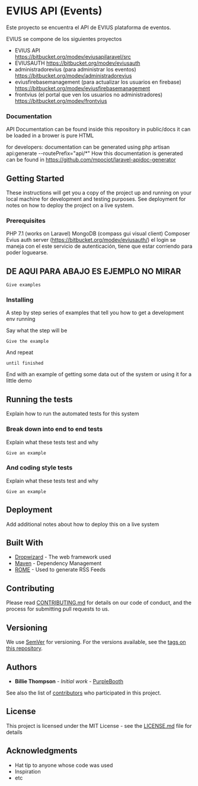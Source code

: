 # EVIUS API (Events)
Este proyecto se encuentra el API de EVIUS plataforma de eventos.

EVIUS se compone de los siguientes proyectos
 * EVIUS API  
   https://bitbucket.org/modev/eviusapilaravel/src
 * EVIUSAUTH 
   https://bitbucket.org/modev/eviusauth
 * administradorevius (para administrar los eventos)        
   https://bitbucket.org/modev/administradorevius
 * eviusfirebasemanagement   (para actualizar los usuarios en firebase)
   https://bitbucket.org/modev/eviusfirebasemanagement 
 * frontvius (el portal que ven los usuarios no administradores)
   https://bitbucket.org/modev/frontvius

### Documentation
API Documentation can be found inside this repository  in public/docs it can be loaded in a brower is pure HTML

for developers:
documentation can be generated using 
php artisan api:generate --routePrefix="api/*" 
How this documentation is generated can be found in https://github.com/mpociot/laravel-apidoc-generator


## Getting Started

These instructions will get you a copy of the project up and running on your local machine for development and testing purposes. See deployment for notes on how to deploy the project on a live system.

### Prerequisites

PHP 7.1 (works on Laravel) 
MongoDB (compass gui visual client)
Composer
Evius auth server (https://bitbucket.org/modev/eviusauth/)
el login se maneja con el este servicio de autenticación, tiene que estar corriendo para poder loguearse.


## DE AQUI PARA ABAJO ES EJEMPLO NO MIRAR
```
Give examples
```

### Installing

A step by step series of examples that tell you how to get a development env running

Say what the step will be

```
Give the example
```

And repeat

```
until finished
```

End with an example of getting some data out of the system or using it for a little demo

## Running the tests

Explain how to run the automated tests for this system

### Break down into end to end tests

Explain what these tests test and why

```
Give an example
```

### And coding style tests

Explain what these tests test and why

```
Give an example
```

## Deployment

Add additional notes about how to deploy this on a live system

## Built With

* [Dropwizard](http://www.dropwizard.io/1.0.2/docs/) - The web framework used
* [Maven](https://maven.apache.org/) - Dependency Management
* [ROME](https://rometools.github.io/rome/) - Used to generate RSS Feeds

## Contributing

Please read [CONTRIBUTING.md](https://gist.github.com/PurpleBooth/b24679402957c63ec426) for details on our code of conduct, and the process for submitting pull requests to us.

## Versioning

We use [SemVer](http://semver.org/) for versioning. For the versions available, see the [tags on this repository](https://github.com/your/project/tags). 

## Authors

* **Billie Thompson** - *Initial work* - [PurpleBooth](https://github.com/PurpleBooth)

See also the list of [contributors](https://github.com/your/project/contributors) who participated in this project.

## License

This project is licensed under the MIT License - see the [LICENSE.md](LICENSE.md) file for details

## Acknowledgments

* Hat tip to anyone whose code was used
* Inspiration
* etc
